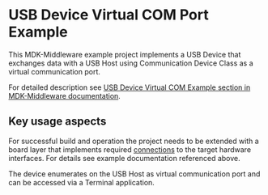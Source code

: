 # USB Device Virtual COM Port Example

This MDK-Middleware example project implements a USB Device that exchanges data with a USB Host using Communication Device Class as a virtual communication port.

For detailed description see [USB Device Virtual COM Example section in MDK-Middleware documentation](https://arm-software.github.io/MDK-Middleware/latest/USB/usbd_example_cdc.html).

## Key usage aspects

For successful build and operation the project needs to be extended with a board layer that implements required [connections](https://github.com/Open-CMSIS-Pack/cmsis-toolbox/blob/main/docs/ReferenceApplications.md#connections) to the target hardware interfaces. For details see example documentation referenced above.

The device enumerates on the USB Host as virtual communication port and can be accessed via a Terminal application.
